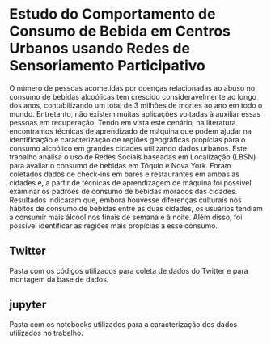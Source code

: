 # Estudo do Comportamento de Consumo de Bebida em Centros Urbanos usando Redes de Sensoriamento Participativo
O número de pessoas acometidas por doenças relacionadas ao abuso no consumo de bebidas alcoólicas tem crescido consideravelmente ao longo dos anos, contabilizando um total de 3 milhões de mortes ao ano em todo o mundo. Entretanto, não existem muitas aplicações voltadas à auxiliar essas pessoas em recuperação. Tendo em vista este cenário, na literatura encontramos técnicas de aprendizado de máquina que podem ajudar na identificação e caracterização de regiões geográficas propícias para o consumo alcoólico em grandes cidades utilizando dados urbanos. Este trabalho analisa o uso de Redes Sociais baseadas em Localização (LBSN) para avaliar o consumo de bebidas em Tóquio e Nova York. Foram coletados dados de check-ins em bares e restaurantes em ambas as cidades e, a partir de técnicas de aprendizagem de máquina foi possivel examinar os padrões de consumo de bebidas morados das cidades. Resultados indicaram que, embora houvesse diferenças culturais nos hábitos de consumo de bebidas entre as duas cidades, os usuários tendiam a consumir mais álcool nos finais de semana e à noite. Além disso, foi possível identificar as regiões mais propícias a esse consumo.

## Twitter
Pasta com os códigos utilizados para coleta de dados do Twitter e para montagem da base de dados.

## jupyter
Pasta com os notebooks utilizados para a caracterização dos dados utilizados no trabalho.
